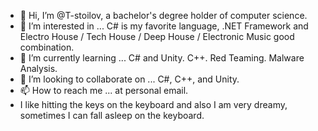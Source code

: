 - 👋 Hi, I’m @T-stoilov, a bachelor's degree holder of computer science. 
- 👀 I’m interested in ... C# is my favorite language, .NET Framework and Electro House / Tech House / Deep House / Electronic Music good combination. 
- 🌱 I’m currently learning ... C# and Unity. C++. Red Teaming. Malware Analysis. 
- 💞️ I’m looking to collaborate on ... C#, C++, and Unity. 
- 📫 How to reach me ... at personal email. 
- I like hitting the keys on the keyboard and also I am very dreamy, sometimes I can fall asleep on the keyboard. 

<!---
T-stoilov/T-stoilov is a ✨ special ✨ repository because its `README.md` (this file) appears on your GitHub profile.
You can click the Preview link to take a look at your changes.
--->
